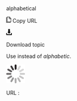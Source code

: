 # 

alphabetical

![Copy URL](media/alphabetical/Copy.png)
Copy URL

![Download](media/alphabetical/Download.png)

Download topic

Use instead of *alphabetic*.

![In progress](media/alphabetical/activity-large.gif)

URL :
